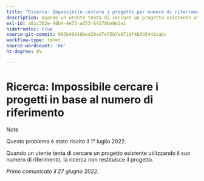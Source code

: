 ```yaml
---
title: "Ricerca: Impossibile cercare i progetti per numero di riferimento"
description: Quando un utente tenta di cercare un progetto esistente utilizzando il suo numero di riferimento, la ricerca non restituisce il progetto.
exl-id: a81c362e-48b4-4e73-ad73-64179be0e3e1
hidefromtoc: true
source-git-commit: 993b46816bed20ad7e75b7e0719f4b3b5442cabc
workflow-type: tm+mt
source-wordcount: '66'
ht-degree: 0%

---
```


# Ricerca: Impossibile cercare i progetti in base al numero di riferimento

>[!NOTE]
>
>Questo problema è stato risolto il 1° luglio 2022.

Quando un utente tenta di cercare un progetto esistente utilizzando il suo numero di riferimento, la ricerca non restituisce il progetto.

_Primo comunicato il 27 giugno 2022._
